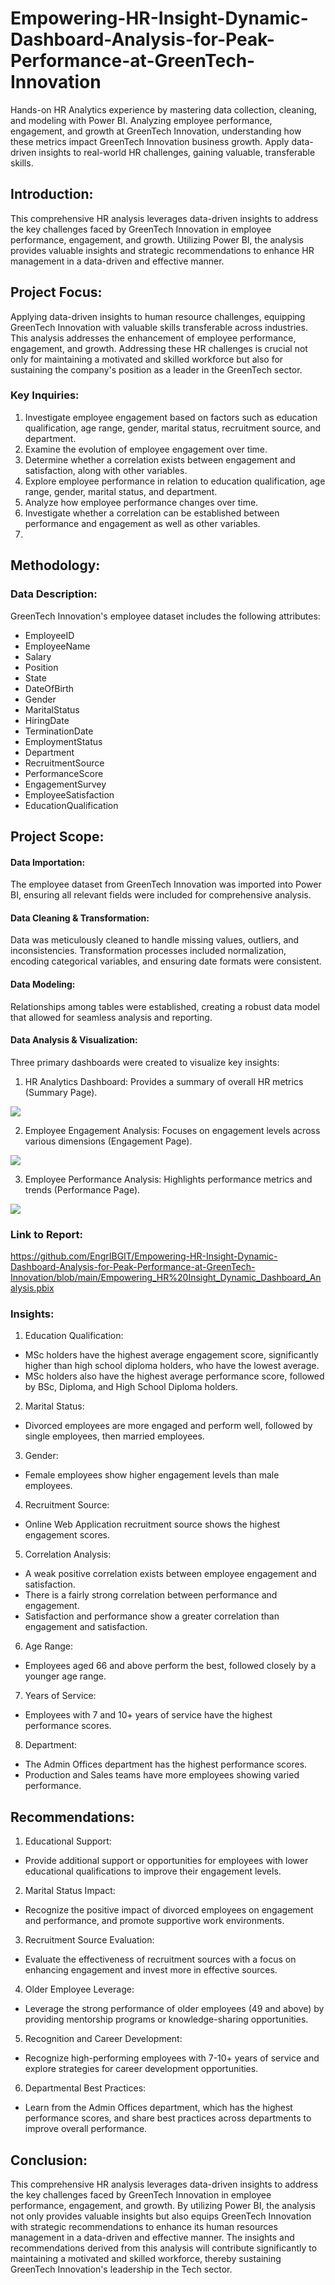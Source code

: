 # Empowering-HR-Insight-Dynamic-Dashboard-Analysis-for-Peak-Performance-at-GreenTech-Innovation
Hands-on HR Analytics experience by mastering data collection, cleaning, and modeling with Power BI. Analyzing employee performance, engagement, and growth at GreenTech Innovation, understanding how these metrics impact GreenTech Innovation business growth. Apply data-driven insights to real-world HR challenges, gaining valuable, transferable skills.

## Introduction:
This comprehensive HR analysis leverages data-driven insights to address the key challenges faced by GreenTech Innovation in employee performance, engagement, and growth. Utilizing Power BI, the analysis provides valuable insights and strategic recommendations to enhance HR management in a data-driven and effective manner.

## Project Focus:
Applying data-driven insights to human resource challenges, equipping GreenTech Innovation with valuable skills transferable across industries. This analysis addresses the enhancement of employee performance, engagement, and growth. Addressing these HR challenges is crucial not only for maintaining a motivated and skilled workforce but also for sustaining the company's position as a leader in the GreenTech sector.

### Key Inquiries:
1.	Investigate employee engagement based on factors such as education qualification, age range, gender, marital status, recruitment source, and department.
2.	Examine the evolution of employee engagement over time.
3.	Determine whether a correlation exists between engagement and satisfaction, along with other variables.
4.	Explore employee performance in relation to education qualification, age range, gender, marital status, and department.
5.	Analyze how employee performance changes over time.
6.	Investigate whether a correlation can be established between performance and engagement as well as other variables.
7.	
## Methodology:
### Data Description:
GreenTech Innovation's employee dataset includes the following attributes:
- EmployeeID
- EmployeeName
- Salary
- Position
- State
- DateOfBirth
- Gender
- MaritalStatus
- HiringDate
- TerminationDate
- EmploymentStatus
- Department
- RecruitmentSource
- PerformanceScore
- EngagementSurvey
- EmployeeSatisfaction
- EducationQualification


## Project Scope:
#### Data Importation:
The employee dataset from GreenTech Innovation was imported into Power BI, ensuring all relevant fields were included for comprehensive analysis.
#### Data Cleaning & Transformation:
Data was meticulously cleaned to handle missing values, outliers, and inconsistencies. Transformation processes included normalization, encoding categorical variables, and ensuring date formats were consistent.
#### Data Modeling:
Relationships among tables were established, creating a robust data model that allowed for seamless analysis and reporting.

#### Data Analysis & Visualization:
Three primary dashboards were created to visualize key insights:
1.	HR Analytics Dashboard: Provides a summary of overall HR metrics (Summary Page).

![](https://github.com/EngrIBGIT/Empowering-HR-Insight-Dynamic-Dashboard-Analysis-for-Peak-Performance-at-GreenTech-Innovation/blob/main/Summary_DB.png)
   
2.	Employee Engagement Analysis: Focuses on engagement levels across various dimensions (Engagement Page).

![](https://github.com/EngrIBGIT/Empowering-HR-Insight-Dynamic-Dashboard-Analysis-for-Peak-Performance-at-GreenTech-Innovation/blob/main/EmplENg_DB.png)
   
3.	Employee Performance Analysis: Highlights performance metrics and trends (Performance Page).

![](https://github.com/EngrIBGIT/Empowering-HR-Insight-Dynamic-Dashboard-Analysis-for-Peak-Performance-at-GreenTech-Innovation/blob/main/EmpPerf_DB.png)

### Link to Report:
https://github.com/EngrIBGIT/Empowering-HR-Insight-Dynamic-Dashboard-Analysis-for-Peak-Performance-at-GreenTech-Innovation/blob/main/Empowering_HR%20Insight_Dynamic_Dashboard_Analysis.pbix

### Insights:
1.	Education Qualification:
- 	MSc holders have the highest average engagement score, significantly higher than high school diploma holders, who have the lowest average.
- 	MSc holders also have the highest average performance score, followed by BSc, Diploma, and High School Diploma holders.
2.	Marital Status:
- Divorced employees are more engaged and perform well, followed by single employees, then married employees.
3.	Gender:
- Female employees show higher engagement levels than male employees.
4.	Recruitment Source:
- Online Web Application recruitment source shows the highest engagement scores.
5.	Correlation Analysis:
- A weak positive correlation exists between employee engagement and satisfaction.
- There is a fairly strong correlation between performance and engagement.
- Satisfaction and performance show a greater correlation than engagement and satisfaction.
6.	Age Range:
- Employees aged 66 and above perform the best, followed closely by a younger age range.
7.	Years of Service:
- Employees with 7 and 10+ years of service have the highest performance scores.
8.	Department:
- The Admin Offices department has the highest performance scores.
- Production and Sales teams have more employees showing varied performance.


## Recommendations:
1.	Educational Support:
- Provide additional support or opportunities for employees with lower educational qualifications to improve their engagement levels.
2.	Marital Status Impact:
- Recognize the positive impact of divorced employees on engagement and performance, and promote supportive work environments.
3.	Recruitment Source Evaluation:
- Evaluate the effectiveness of recruitment sources with a focus on enhancing engagement and invest more in effective sources.
4.	Older Employee Leverage:
- Leverage the strong performance of older employees (49 and above) by providing mentorship programs or knowledge-sharing opportunities.
5.	Recognition and Career Development:
- Recognize high-performing employees with 7-10+ years of service and explore strategies for career development opportunities.
6.	Departmental Best Practices:
- Learn from the Admin Offices department, which has the highest performance scores, and share best practices across departments to improve overall performance.
  
## Conclusion:
This comprehensive HR analysis leverages data-driven insights to address the key challenges faced by GreenTech Innovation in employee performance, engagement, and growth. By utilizing Power BI, the analysis not only provides valuable insights but also equips GreenTech Innovation with strategic recommendations to enhance its human resources management in a data-driven and effective manner. The insights and recommendations derived from this analysis will contribute significantly to maintaining a motivated and skilled workforce, thereby sustaining GreenTech Innovation's leadership in the Tech sector.

